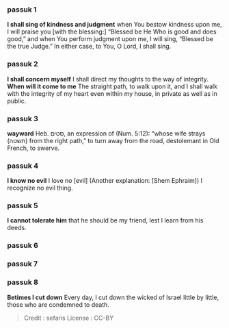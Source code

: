 
### passuk 1
<b>I shall sing of kindness and judgment</b> when You bestow kindness upon me, I will praise you [with the blessing:] “Blessed be He Who is good and does good,” and when You perform judgment upon me, I will sing, “Blessed be the true Judge.” In either case, to You, O Lord, I shall sing.

### passuk 2
<b>I shall concern myself</b> I shall direct my thoughts to the way of integrity.
<b>When will it come to me</b> The straight path, to walk upon it, and I shall walk with the integrity of my heart even within my house, in private as well as in public.

### passuk 3
<b>wayward</b> Heb. סטים, an expression of (Num. 5:12): “whose wife strays (תשטה) from the right path,” to turn away from the road, destolemant in Old French, to swerve.

### passuk 4
<b>I know no evil</b> I love no [evil] (Another explanation: [Shem Ephraim]) I recognize no evil thing.

### passuk 5
<b>I cannot tolerate him</b> that he should be my friend, lest I learn from his deeds.

### passuk 6

### passuk 7

### passuk 8
<b>Betimes I cut down</b> Every day, I cut down the wicked of Israel little by little, those who are condemned to death.

>Credit : sefaris
>License : CC-BY